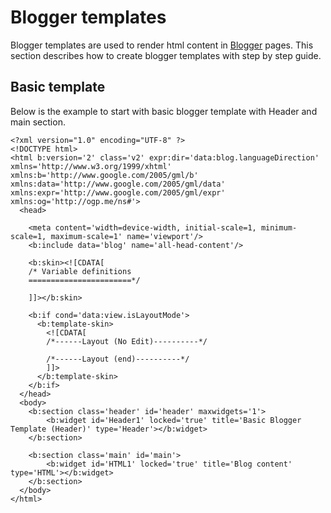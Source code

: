 # Blogger templates

Blogger templates are used to render html content in [Blogger](https://www.blogger.com) pages. This section describes how to create blogger templates with step by step guide.

## Basic template

Below is the example to start with basic blogger template with Header and main section.

```
<?xml version="1.0" encoding="UTF-8" ?>
<!DOCTYPE html>
<html b:version='2' class='v2' expr:dir='data:blog.languageDirection' xmlns='http://www.w3.org/1999/xhtml' xmlns:b='http://www.google.com/2005/gml/b' xmlns:data='http://www.google.com/2005/gml/data' xmlns:expr='http://www.google.com/2005/gml/expr' xmlns:og='http://ogp.me/ns#'>
  <head>

    <meta content='width=device-width, initial-scale=1, minimum-scale=1, maximum-scale=1' name='viewport'/>
    <b:include data='blog' name='all-head-content'/>

    <b:skin><![CDATA[
    /* Variable definitions
    =======================*/

    ]]></b:skin>

    <b:if cond='data:view.isLayoutMode'>
      <b:template-skin>
        <![CDATA[
        /*------Layout (No Edit)----------*/

        /*------Layout (end)----------*/
        ]]>
      </b:template-skin>
    </b:if>
  </head>
  <body>
    <b:section class='header' id='header' maxwidgets='1'>
		<b:widget id='Header1' locked='true' title='Basic Blogger Template (Header)' type='Header'></b:widget>
	</b:section>
    
    <b:section class='main' id='main'>
    	<b:widget id='HTML1' locked='true' title='Blog content' type='HTML'></b:widget>
    </b:section>
  </body>
</html>
  ```
